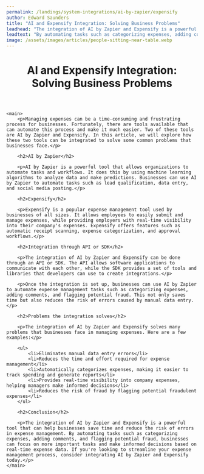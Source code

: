 ```yaml
---
permalink: /landings/system-integrations/ai-by-zapier/expensify
author: Edward Saunders
title: "AI and Expensify Integration: Solving Business Problems"
leadhead: "The integration of AI by Zapier and Expensify is a powerful tool that can help businesses save time and reduce the risk of errors in expense management"
leadtext: "By automating tasks such as categorizing expenses, adding comments, and flagging potential fraud, businesses can focus on more important tasks and make informed decisions based on real-time expense data. If you're looking to streamline your expense management process, consider integrating AI by Zapier and Expensify today."
image: /assets/images/articles/people-sitting-near-table.webp
---
```

<div class="arttext">	<header>
		<h1>AI and Expensify Integration: Solving Business Problems</h1>
	</header>

	<main>
		<p>Managing expenses can be a time-consuming and frustrating process for businesses. Fortunately, there are tools available that can automate this process and make it much easier. Two of these tools are AI by Zapier and Expensify. In this article, we will explore how these two tools can be integrated to solve some common problems that businesses face.</p>

		<h2>AI by Zapier</h2>

		<p>AI by Zapier is a powerful tool that allows organizations to automate tasks and workflows. It does this by using machine learning algorithms to analyze data and make predictions. Businesses can use AI by Zapier to automate tasks such as lead qualification, data entry, and social media posting.</p>

		<h2>Expensify</h2>

		<p>Expensify is a popular expense management tool used by businesses of all sizes. It allows employees to easily submit and manage expenses, while providing employers with real-time visibility into their company's expenses. Expensify offers features such as automatic receipt scanning, expense categorization, and approval workflows.</p>

		<h2>Integration through API or SDK</h2>

		<p>The integration of AI by Zapier and Expensify can be done through an API or SDK. The API allows software applications to communicate with each other, while the SDK provides a set of tools and libraries that developers can use to create integrations.</p>

		<p>Once the integration is set up, businesses can use AI by Zapier to automate expense management tasks such as categorizing expenses, adding comments, and flagging potential fraud. This not only saves time but also reduces the risk of errors caused by manual data entry.</p>

		<h2>Problems the integration solves</h2>

		<p>The integration of AI by Zapier and Expensify solves many problems that businesses face in managing expenses. Here are a few examples:</p>

		<ul>
			<li>Eliminates manual data entry errors</li>
			<li>Reduces the time and effort required for expense management</li>
			<li>Automatically categorizes expenses, making it easier to track spending and generate reports</li>
			<li>Provides real-time visibility into company expenses, helping managers make informed decisions</li>
			<li>Reduces the risk of fraud by flagging potential fraudulent expenses</li>
		</ul>

		<h2>Conclusion</h2>

		<p>The integration of AI by Zapier and Expensify is a powerful tool that can help businesses save time and reduce the risk of errors in expense management. By automating tasks such as categorizing expenses, adding comments, and flagging potential fraud, businesses can focus on more important tasks and make informed decisions based on real-time expense data. If you're looking to streamline your expense management process, consider integrating AI by Zapier and Expensify today.</p>
	</main>
</div>